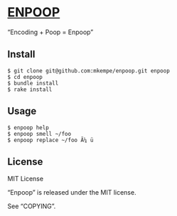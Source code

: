 [ENPOOP](https://github.com/mkempe/enpoop "Enpoop")
===================================================

“Encoding + Poop = Enpoop”

Install
-------

    $ git clone git@github.com:mkempe/enpoop.git enpoop
    $ cd enpoop
    $ bundle install
    $ rake install

Usage
-----

    $ enpoop help
    $ enpoop smell ~/foo
    $ enpoop replace ~/foo Ã¼ ü

License
-------

MIT License

“Enpoop” is released under the MIT license.

See “COPYING”.